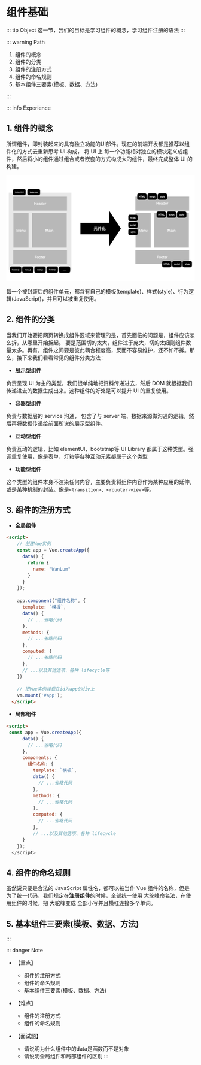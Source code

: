 # 组件基础

::: tip Object
这一节，我们的目标是学习组件的概念，学习组件注册的语法
:::

::: warning Path

1. 组件的概念
2. 组件的分类
3. 组件的注册方式
4. 组件的命名规则
5. 基本组件三要素(模板、数据、方法)

:::

::: info Experience

## 1. 组件的概念

所谓组件，即封装起来的具有独立功能的UI部件。现在的前端开发都是推荐以组件化的方式去重新思考 UI 构成， 将 UI 上 每一个功能相对独立的模块定义成组件，然后将小的组件通过组合或者嵌套的方式构成大的组件，最终完成整体 UI 的构建。

![202111292351](./images/202111292351.png)

每一个被封装后的组件单元，都含有自己的模板(template)、样式(style)、行为逻辑(JavaScript)，并且可以被重复使用。

## 2. 组件的分类

当我们开始要把网页转换成组件区域来管理的是，首先面临的问题是，组件应该怎么拆，从哪里开始拆起。
要是范围切的太大，组件过于庞大，切的太细则组件数量太多。再有，组件之间要是彼此耦合程度高，反而不容易维护，还不如不拆。那么，接下来我们看看常见的组件分类方法：

* **展示型组件**

负责呈现 UI 为主的类型，我们很单纯地把资料传递进去，然后 DOM 就根据我们传递进去的数据生成出来。这种组件的好处是可以提升 UI 的重复使用。

* **容器型组件**

负责与数据层的 service 沟通， 包含了与 server 端、数据来源做沟通的逻辑，然后再将数据传递给前面所说的展示型组件。

* **互动型组件**

负责互动的逻辑，比如 elementUI、bootstrap等 UI Library 都属于这种类型。强调重复使用，像是表单、灯箱等各种互动元素都属于这个类型

* **功能型组件**

这个类型的组件本身不渲染任何内容，主要负责将组件内容作为某种应用的延伸，或是某种机制的封装。像是`<transition>`、`<rouuter-view>`等。

## 3. 组件的注册方式

* **全局组件**

```html
<script>
    // 创建Vue实例
    const app = Vue.createApp({
      data() {
        return {
          name: "WanLum"
        }
      }
    });

    app.component("组件名称", {
      template: `模板`,
      data() {
        // ...省略代码
      },
      methods: {
        // ...省略代码
      },
      computed: {
        // ...省略代码
      },
      // ...以及其他选项、各种 lifecycle等
    })

    // 把Vue实例挂载在id为app的div上
    vm.mount('#app');
  </script>
```

* **局部组件**

```html
<script>
 const app = Vue.createApp({
      data() {
        // ...省略代码
      },
      components: {
        组件名称: {
          template: `模板`,
          data() {
            // ...省略代码
          },
          methods: {
            // ...省略代码
          },
          computed: {
            // ...省略代码
          },
          // ...以及其他选项、各种 lifecycle
      }
    });
  </script>
```

## 4. 组件的命名规则

虽然说只要是合法的 JavaScript 属性名，都可以被当作 Vue 组件的名称，但是为了统一代码，我们规定在**注册组件**的时候，全部统一使用 大驼峰命名法，在使用组件的时候，把 大驼峰变成 全部小写并且横杠连接多个单词。

## 5. 基本组件三要素(模板、数据、方法)

:::

::: danger Note

* 【重点】

  * 组件的注册方式
  * 组件的命名规则
  * 基本组件三要素(模板、数据、方法)

* 【难点】

  * 组件的注册方式
  * 组件的命名规则

* 【面试题】

  * 请说明为什么组件中的data是函数而不是对象
  * 请说明全局组件和局部组件的区别
:::
